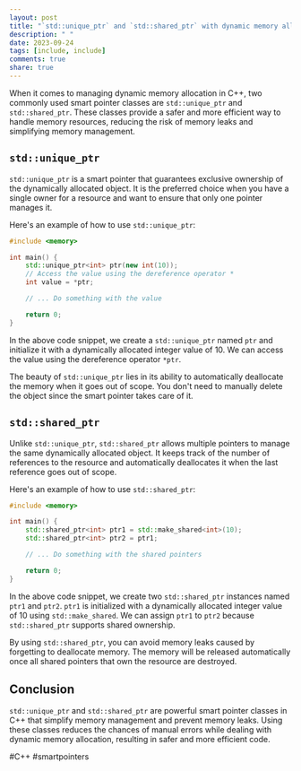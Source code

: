 ```yaml
---
layout: post
title: "`std::unique_ptr` and `std::shared_ptr` with dynamic memory allocation"
description: " "
date: 2023-09-24
tags: [include, include]
comments: true
share: true
---
```


When it comes to managing dynamic memory allocation in C++, two commonly used smart pointer classes are `std::unique_ptr` and `std::shared_ptr`. These classes provide a safer and more efficient way to handle memory resources, reducing the risk of memory leaks and simplifying memory management.

## `std::unique_ptr`

`std::unique_ptr` is a smart pointer that guarantees exclusive ownership of the dynamically allocated object. It is the preferred choice when you have a single owner for a resource and want to ensure that only one pointer manages it.

Here's an example of how to use `std::unique_ptr`:

```cpp
#include <memory>

int main() {
    std::unique_ptr<int> ptr(new int(10));
    // Access the value using the dereference operator *
    int value = *ptr; 

    // ... Do something with the value

    return 0;
}
```

In the above code snippet, we create a `std::unique_ptr` named `ptr` and initialize it with a dynamically allocated integer value of 10. We can access the value using the dereference operator `*ptr`.

The beauty of `std::unique_ptr` lies in its ability to automatically deallocate the memory when it goes out of scope. You don't need to manually delete the object since the smart pointer takes care of it.

## `std::shared_ptr`

Unlike `std::unique_ptr`, `std::shared_ptr` allows multiple pointers to manage the same dynamically allocated object. It keeps track of the number of references to the resource and automatically deallocates it when the last reference goes out of scope.

Here's an example of how to use `std::shared_ptr`:

```cpp
#include <memory>

int main() {
    std::shared_ptr<int> ptr1 = std::make_shared<int>(10);
    std::shared_ptr<int> ptr2 = ptr1;

    // ... Do something with the shared pointers

    return 0;
}
```

In the above code snippet, we create two `std::shared_ptr` instances named `ptr1` and `ptr2`. `ptr1` is initialized with a dynamically allocated integer value of 10 using `std::make_shared`. We can assign `ptr1` to `ptr2` because `std::shared_ptr` supports shared ownership.

By using `std::shared_ptr`, you can avoid memory leaks caused by forgetting to deallocate memory. The memory will be released automatically once all shared pointers that own the resource are destroyed.

## Conclusion

`std::unique_ptr` and `std::shared_ptr` are powerful smart pointer classes in C++ that simplify memory management and prevent memory leaks. Using these classes reduces the chances of manual errors while dealing with dynamic memory allocation, resulting in safer and more efficient code.

#C++ #smartpointers